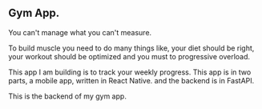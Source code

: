 ## Gym App.

You can't manage what you can't measure.

To build muscle you need to do many things like, your diet should be right, your workout should be optimized and you must to progressive overload.

This app I am building is to track your weekly progress.
This app is in two parts, a mobile app, written in React Native. and the backend is in FastAPI.


This is the backend of my gym app. 
